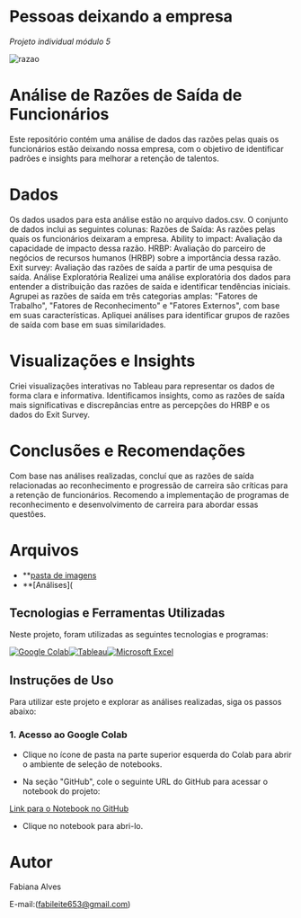 # Pessoas deixando a empresa 

*Projeto individual módulo 5*

![razao](https://www.gupy.io/hubfs/entrevista-de-emprego.jpeg)

# Análise de Razões de Saída de Funcionários
Este repositório contém uma análise de dados das razões pelas quais os funcionários estão deixando nossa empresa, com o objetivo de identificar padrões e insights para melhorar a retenção de talentos.

# Dados
Os dados usados para esta análise estão no arquivo dados.csv. O conjunto de dados inclui as seguintes colunas:
Razões de Saída: As razões pelas quais os funcionários deixaram a empresa.
Ability to impact: Avaliação da capacidade de impacto dessa razão.
HRBP: Avaliação do parceiro de negócios de recursos humanos (HRBP) sobre a importância dessa razão.
Exit survey: Avaliação das razões de saída a partir de uma pesquisa de saída.
Análise Exploratória
Realizei uma análise exploratória dos dados para entender a distribuição das razões de saída e identificar tendências iniciais.
Agrupei as razões de saída em três categorias amplas: "Fatores de Trabalho", "Fatores de Reconhecimento" e "Fatores Externos", com base em suas características.
Apliquei análises para identificar grupos de razões de saída com base em suas similaridades.

# Visualizações e Insights
Criei visualizações interativas no Tableau para representar os dados de forma clara e informativa.
Identificamos insights, como as razões de saída mais significativas e discrepâncias entre as percepções do HRBP e os dados do Exit Survey.

# Conclusões e Recomendações
Com base nas análises realizadas, concluí que as razões de saída relacionadas ao reconhecimento e progressão de carreira são críticas para a retenção de funcionários.
Recomendo a implementação de programas de reconhecimento e desenvolvimento de carreira para abordar essas questões.

# Arquivos
- **[pasta de imagens](https://github.com/Fabiana5308/individual_modulo5/tree/main )
- **[Análises](

## Tecnologias e Ferramentas Utilizadas

Neste projeto, foram utilizadas as seguintes tecnologias e programas:

[![Google Colab](https://img.shields.io/badge/Google_Colab-F9AB00?style=for-the-badge&logo=google-colab&logoColor=white)](https://colab.research.google.com/drive/12yGn1g9aBNOHG44ZzjkBywhnheAeOAMN?usp=sharing)[![Tableau](https://img.shields.io/badge/Tableau-3E44AC?style=for-the-badge&logo=tableau&logoColor=white)](https://public.tableau.com/views/Pessoasdeixandoaempresa/Discrepncias?:language=pt-BR&publish=yes&:display_count=n&:origin=viz_share_link)[![Microsoft Excel](https://img.shields.io/badge/Microsoft_Excel-217346?style=for-the-badge&logo=microsoft-excel&logoColor=white)](link_para_o_excel)

## Instruções de Uso

Para utilizar este projeto e explorar as análises realizadas, siga os passos abaixo:

### 1. Acesso ao Google Colab

- Clique no ícone de pasta na parte superior esquerda do Colab para abrir o ambiente de seleção de notebooks.

- Na seção "GitHub", cole o seguinte URL do GitHub para acessar o notebook do projeto:

[Link para o Notebook no GitHub](https://colab.research.google.com/drive/15C3PWso_hJzV4BL1qdzSETUnDRBp6EFp?usp=sharing)

- Clique no notebook para abri-lo.

# Autor

Fabiana Alves

E-mail:(fabileite653@gmail.com)
